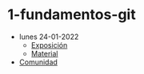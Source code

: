 # 1-fundamentos-git

- lunes 24-01-2022     
  - [Exposición](https://escuela.it/masters/master-programacion-diseno-software/estudiantes/fundamentos-git)
  - [Material](https://github.com/USantaTecla-0-general/3-publicaciones/tree/master/USantaTecla/1-fundamentos/0-itinerario)
- [Comunidad](https://app.slack.com/client/T02S3KYD464/C02TCNW993M)


